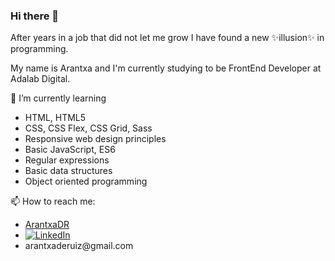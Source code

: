 ### Hi there 👋

<p>After years in a job that did not let me grow I have found a new ✨illusion✨ in programming.</p>

<p>My name is Arantxa and I'm currently studying to be FrontEnd Developer at Adalab Digital.</p>

<div><a href="https://giphy.com/gifs/fAnzw6YK33jMwzp5wp/html5"></a>

🌱 I’m currently learning

<ul>
  <li>HTML, HTML5</li>
  <li>CSS, CSS Flex, CSS Grid, Sass</li>
  <li>Responsive web design principles</li>
  <li>Basic JavaScript, ES6</li>
  <li>Regular expressions</li>
  <li>Basic data structures</li>
  <li>Object oriented programming</li>
</ul>

📫 How to reach me:

<ul>
    <li><a href="https://github.com/ArantxaDR/ArantxaDR" target="_blank">ArantxaDR</a></li>
    <li><a href=" https://www.linkedin.com/in/arantxadelgadoruiz" target="_blank"><img alt="LinkedIn" src="https://img.shields.io/badge/Linkedin-blue?logo=linkedin&logoColor=white"></a></li>
    <li>arantxaderuiz@gmail.com</li>
</ul>
